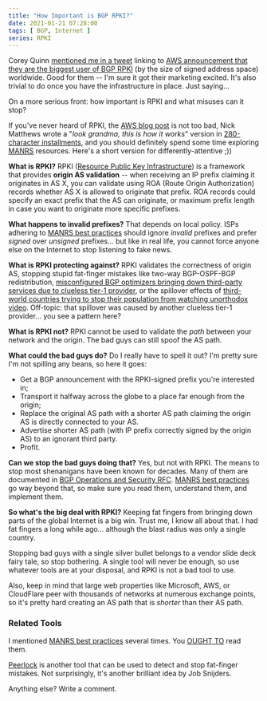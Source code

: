 ```yaml
---
title: "How Important is BGP RPKI?"
date: 2021-01-21 07:28:00
tags: [ BGP, Internet ]
series: RPKI
---
```

Corey Quinn [mentioned me in a tweet](https://twitter.com/QuinnyPig/status/1349626652674801664) linking to [AWS announcement that they are the biggest user of BGP RPKI](https://aws.amazon.com/blogs/networking-and-content-delivery/how-aws-is-helping-to-secure-internet-routing/) (by the size of signed address space) worldwide. Good for them -- I'm sure it got their marketing excited. It's also trivial to do once you have the infrastructure in place. Just saying...

On a more serious front: how important is RPKI and what misuses can it stop?

If you've never heard of RPKI, the [AWS blog post](https://aws.amazon.com/blogs/networking-and-content-delivery/how-aws-is-helping-to-secure-internet-routing/) is not too bad, Nick Matthews wrote a "*look grandma, this is how it works*" version in [280-character installments](https://twitter.com/nickpowpow/status/1349783330879889410), and you should definitely spend some time exploring [MANRS](https://www.manrs.org/) resources. Here's a short version for differently-attentive ;))
<!--more-->
**What is RPKI?** RPKI ([Resource Public Key Infrastructure](https://en.wikipedia.org/wiki/Resource_Public_Key_Infrastructure)) is a framework that provides **origin AS validation** -- when receiving an IP prefix claiming it originates in AS X, you can validate using ROA (Route Origin Authorization) records whether AS X is allowed to originate that prefix. ROA records could specify an exact prefix that the AS can originate, or maximum prefix length in case you want to originate more specific prefixes.

**What happens to invalid prefixes?** That depends on local policy. ISPs adhering to [MANRS best practices](https://www.manrs.org/isps/bcop/) should ignore *invalid* prefixes and prefer *signed* over *unsigned* prefixes... but like in real life, you cannot force anyone else on the Internet to stop listening to fake news.

**What is RPKI protecting against?** RPKI validates the correctness of origin AS, stopping stupid fat-finger mistakes like two-way BGP-OSPF-BGP redistribution, [misconfigured BGP optimizers bringing down third-party services due to clueless tier-1 provider](https://blog.ipspace.net/2019/07/rant-some-internet-service-providers.html), or the spillover effects of [third-world countries trying to stop their population from watching unorthodox video](https://blog.ipspace.net/2008/02/building-customer-resilient-bgp.html). Off-topic: that  spillover was caused by another clueless tier-1 provider... you see a pattern here?

**What is RPKI not?** RPKI cannot be used to validate the *path* between your network and the origin. The bad guys can still spoof the AS path.

**What could the bad guys do?** Do I really have to spell it out? I'm pretty sure I'm not spilling any beans, so here it goes:

* Get a BGP announcement with the RPKI-signed prefix you're interested in;
* Transport it halfway across the globe to a place far enough from the origin;
* Replace the original AS path with a shorter AS path claiming the origin AS is directly connected to your AS.
* Advertise shorter AS path (with IP prefix correctly signed by the origin AS) to an ignorant third party.
* Profit.

**Can we stop the bad guys doing that?** Yes, but not with RPKI. The means to stop most shenanigans have been known for decades. Many of them are documented in [BGP Operations and Security RFC](https://tools.ietf.org/html/rfc7454). [MANRS best practices](https://www.manrs.org/isps/bcop/) go way beyond that, so make sure you read them, understand them, and implement them.

**So what's the big deal with RPKI?** Keeping fat fingers from bringing down parts of the global Internet is a big win. Trust me, I know all about that. I had fat fingers a long while ago... although the blast radius was only a single country. 

Stopping bad guys with a single silver bullet belongs to a vendor slide deck fairy tale, so stop bothering. A single tool will never be enough, so use whatever tools are at your disposal, and RPKI is not a bad tool to use.

Also, keep in mind that large web properties like Microsoft, AWS, or CloudFlare peer with thousands of networks at numerous exchange points, so it's pretty hard creating an AS path that is *shorter* than their AS path.

### Related Tools

I mentioned [MANRS best practices](https://www.manrs.org/isps/bcop/) several times. You [OUGHT TO](https://tools.ietf.org/html/rfc6919#section-4) read them.

[Peerlock](https://github.com/job/peerlock) is another tool that can be used to detect and stop fat-finger mistakes. Not surprisingly, it's another brilliant idea by Job Snijders.

Anything else? Write a comment.

